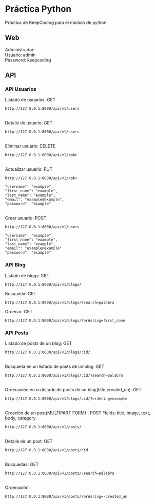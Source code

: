 # Práctica Python
Práctica de KeepCoding para el módulo de python

## Web
Administrador:
\
Usuario: admin\
Password: keepcoding

## API

### API Usuarios
Listado de usuarios: GET
```
http://127.0.0.1:8000/api/v1/users
```
\
Detalle de usuario: GET
```
http://127.0.0.1:8000/api/v1/users
```
\
Eliminar usuario: DELETE
```
http://127.0.0.1:8000/api/v1/<pk>
```
\
Actualizar usuario: PUT
```
http://127.0.0.1:8000/api/v1/<pk>
```

```
"username": "example",
"first_name": "example",
"last_name": "example",
"email": "example@example",
"password": "example"
```

\
Crear usuario: POST
```
http://127.0.0.1:8000/api/v1/users
```

```
"username": "example",
"first_name": "example",
"last_name": "example",
"email": "example@example"
"password": "example"
```


### API Blog
Listado de blogs: GET
```
http://127.0.0.1:8000/api/v1/blogs/
```

Busqueda: GET
```
http://127.0.0.1:8000/api/v1/blogs/?search=palabra
```

Ordenar: GET
```
http://127.0.0.1:8000/api/v1/blogs/?ordering=first_name
```

### API Posts
Listado de posts de un blog: GET
```
http://127.0.0.1:8000/api/v1/blogs/:id/
```
\
Busqueda en un listado de posts de un blog: GET
```
http://127.0.0.1:8000/api/v1/blogs/:id/?search=palabra
```
\
Ordenación en un listado de posts de un blog(title,created_on): GET
```
http://127.0.0.1:8000/api/v1/blogs/:id/?ordering=example
```
\
Creación de un post(MULTIPART FORM) : POST
Fields: title, image, text, body, category
```
http://127.0.0.1:8000/api/v1/posts/
```
\
Detalle de un post: GET
```
http://127.0.0.1:8000/api/v1/posts/:id
```
\
Busquedas: GET
```
http://127.0.0.1:8000/api/v1/posts/?search=palabra
```
\
Ordenación:
```
http://127.0.0.1:8000/api/v1/posts/?ordering=-created_on
```